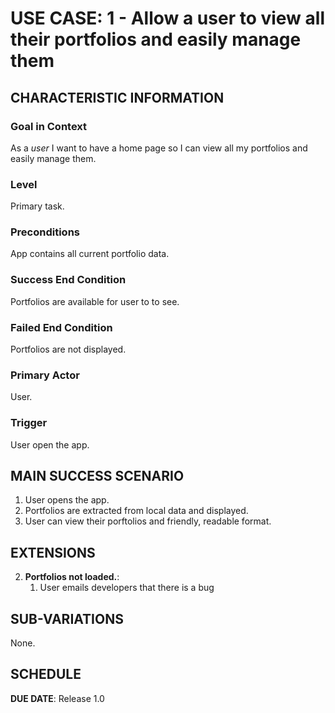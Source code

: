 # USE CASE: 1 - Allow a user to view all their portfolios and easily manage them

## CHARACTERISTIC INFORMATION

### Goal in Context

As a *user* I want to have a home page so I can view all my portfolios and easily manage them.

### Level

Primary task.

### Preconditions

App contains all current portfolio data.

### Success End Condition

Portfolios are available for user to to see.

### Failed End Condition

Portfolios are not displayed.

### Primary Actor

User.

### Trigger

User open the app.

## MAIN SUCCESS SCENARIO

1. User opens the app.
2. Portfolios are extracted from local data and displayed.
3. User can view their porftolios and friendly, readable format.

## EXTENSIONS

2. **Portfolios not loaded.**:
    1. User emails developers that there is a bug

## SUB-VARIATIONS

None.

## SCHEDULE

**DUE DATE**: Release 1.0